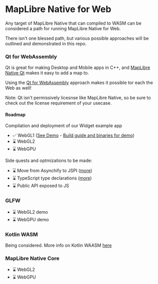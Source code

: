 # MapLibre Native for Web

Any target of MapLibre Native that can compiled to WASM can be considered a path for running MapLibre Native for Web.

There isn't one blessed path, but various possible approaches will be outlined and demonstrated in this repo.

### Qt for WebAssembly

Qt is great for making Desktop and Mobile apps in C++, and [MapLibre Native Qt](https://github.com/maplibre/maplibre-native-qt) makes it easy to add a map to.

Using the [Qt for WebAssembly](https://doc.qt.io/qt-6/wasm.html) approach makes it possible tor each the Web as well!

Note: Qt isn't permissively licesnse like MapLibre Native, so be sure to check out the license requirement of your usecase.

#### Roadmap
Compilation and deployment of our Widget example app
- ✅ WebGL1 ([See Demo](https://maplibre-native-wasm-dist.pages.dev/qt-opengl2/) - [Build guide and binaries for demo](https://github.com/birkskyum/maplibre-native-wasm-dist/tree/main/qt-opengl2))
- ⌛ WebGL2
- ⌛ WebGPU

Side quests and optmizations to be made:
- ⌛ Move from Asynchify to JSPI ([more](https://v8.dev/blog/jspi))
- ⌛ TypeScript type declarations ([more](https://github.com/emscripten-core/emscripten/blob/main/ChangeLog.md#3157---041024))
- ⌛ Public API exposed to JS

### GLFW
- ⌛ WebGL2 demo
- ⌛ WebGPU demo

### Kotlin WASM

Being considered. More info on Kotlin WAASM [here](https://kotlinlang.org/docs/wasm-overview.html)

### MapLibre Native Core


- ⌛ WebGL2
- ⌛ WebGPU
